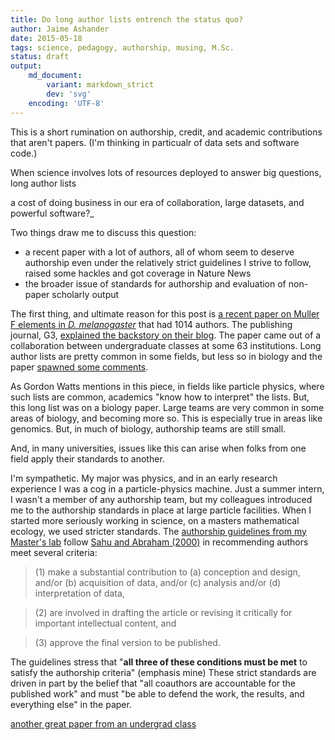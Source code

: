 ```yaml
---
title: Do long author lists entrench the status quo?
author: Jaime Ashander
date: 2015-05-18
tags: science, pedagogy, authorship, musing, M.Sc.
status: draft
output:
    md_document:
        variant: markdown_strict
        dev: 'svg'
    encoding: 'UTF-8'
---
```


This is a short rumination on authorship, credit, and academic contributions
that aren't papers. (I'm thinking in particualr of data sets and software code.)

When science involves lots of resources deployed to answer big questions, long
author lists 

a cost of doing business in our 
era of collaboration, large datasets, and powerful software?_ 


Two things draw me to  discuss this question:

* a recent paper with a lot of authors, all of whom seem to deserve authorship
  even under the relatively strict guidelines I strive to follow, raised some
  hackles and got coverage in Nature News
* the broader issue of standards for authorship and evaluation of non-paper
  scholarly output

The first thing, and ultimate reason for this post is [a recent paper on Muller F elements in _D.
melanogaster_](http://www.g3journal.org/content/early/2015/03/04/g3.114.015966.abstract)
that had 1014 authors. The publishing journal, G3, [explained the backstory on their
blog](http://genestogenomes.org/undergrads-power-genomics-research/). The paper
came out of a collaboration between undergraduate classes at some 63
institutions. Long author lists are pretty common in some fields, but less so
in biology and the paper [spawned some comments](http://www.nature.com/news/fruit-fly-paper-has-1-000-authors-1.17555).


As Gordon Watts mentions in this piece, in fields like particle physics, where
such lists are common, academics "know how to interpret" the lists. But, this
long list was on a biology paper. Large teams are very common in some areas of
biology, and becoming more so. This is especially true in areas like genomics.
But, in much of biology, authorship teams are still small.

And, in many universities, issues like this can arise when folks from one field apply their standards
to another.

I'm sympathetic. My major was physics, and in an early research experience
I was a cog in a particle-physics machine. Just a summer intern, I wasn't
a member of any authorship team, but my colleagues introduced me to the
authorship standards in place at large particle facilities. When I started more
seriously working in science, on a masters mathematical ecology, we used
stricter standards. The [authorship guidelines from my Master's
lab](http://www.math.ualberta.ca/~mlewis/links/collab_author_guide.htm) follow
[Sahu and Abraham (2000)](http://www.ncbi.nlm.nih.gov/pubmed/11298473) in
recommending authors meet several criteria:

> (1) make a substantial contribution to (a) conception and design, and/or (b) acquisition of data, and/or (c)
analysis and/or (d) interpretation of data,

> (2) are involved in drafting the article or revising it critically for important intellectual content, and

> (3) approve the final version to be published.

The guidelines stress that "**all three of these conditions must be met** to
satisfy the authorship criteria" (emphasis mine) These strict standards are
driven in part by the belief that "all coauthors are accountable for the
published work" and must "be able to defend the work, the results, and
everything else" in the paper.


[another great paper from an undergrad class](http://journals.plos.org/plosone/article?id=10.1371/journal.pone.0038105#authcontrib)
